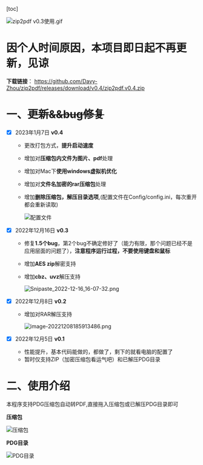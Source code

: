 [toc]

![zip2pdf v0.3使用.gif](https://s2.loli.net/2022/12/17/9dSyIaQumt5JfVM.gif)

# 因个人时间原因，本项目即日起不再更新，见谅


**下载链接**： https://github.com/Davy-Zhou/zip2pdf/releases/download/v0.4/zip2pdf.v0.4.zip
# 一、~~更新&&bug修复~~

- [x] 2023年1月7日 **v0.4**

  - 更改打包方式，**提升启动速度**

  - 增加对**压缩包内文件为图片、pdf**处理

  - 增加对Mac下**使用windows虚拟机优化**

  - 增加对**文件名加密的rar压缩包**处理

  - 增加**删除压缩包，解压目录选项**,(配置文件在Config/config.ini，每次重开都会重新读取)

    ![配置文件](https://s2.loli.net/2023/01/07/tA4Ps1g5aoGm9el.png)


- [x] 2022年12月16日 **v0.3**

  - 修复**1.5个bug**，第2个bug不确定修好了（能力有限，那个问题已经不是应用层面的问题了），**注意程序运行过程，不要使用键盘和鼠标**

  - 增加**AES zip**解密支持

  - 增加**cbz、uvz**解压支持

    ![Snipaste_2022-12-16_16-07-32.png](https://s2.loli.net/2022/12/16/3U7HbtFkcM8JYT4.png)

- [x] 2022年12月8日 **v0.2**

  - 增加对RAR解压支持

    ![image-20221208185913486.png](https://s2.loli.net/2022/12/08/DLkEsqIFXChgn31.png)

- [x] 2022年12月5日 **v0.1**
  - 性能提升，基本代码能做的，都做了，剩下的就看电脑的配置了
  - 暂时仅支持ZIP（加密压缩包看运气吧）和已解压PDG目录



# 二、使用介绍

本程序支持PDG压缩包自动转PDF,直接拖入压缩包或已解压PDG目录即可

**压缩包**

![压缩包](https://i.imgtg.com/2022/12/05/DkYxG.png
)

**PDG目录**

![PDG目录](https://i.imgtg.com/2022/12/05/DksXM.png)















